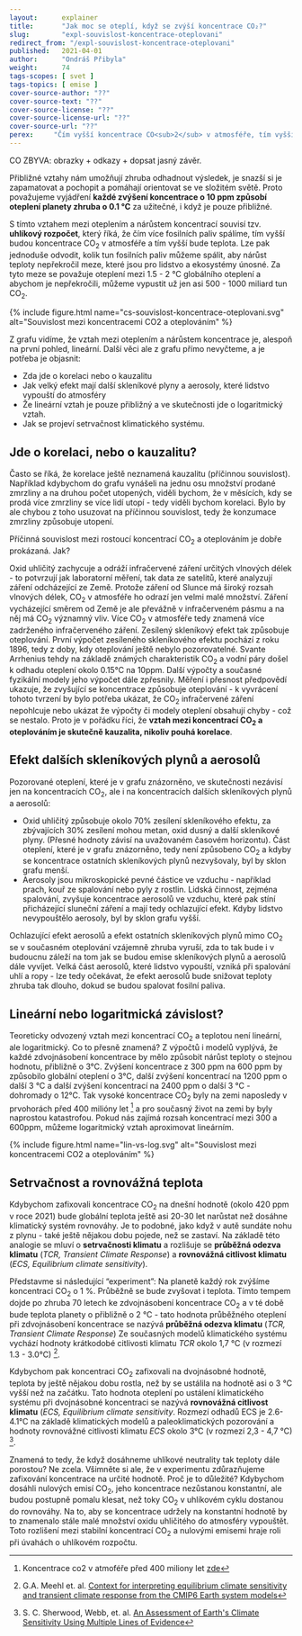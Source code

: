 ```yaml
---
layout:      explainer
title:       "Jak moc se oteplí, když se zvýší koncentrace CO₂?"
slug:        "expl-souvislost-koncentrace-oteplovani"
redirect_from: "/expl-souvislost-koncentrace-oteplovani"
published:   2021-04-01
author:      "Ondráš Přibyla"
weight:      74
tags-scopes: [ svet ]
tags-topics: [ emise ]
cover-source-author: "??"
cover-source-text: "??"
cover-source-license: "??"
cover-source-license-url: "??"
cover-source-url: "??"
perex:     "Čím vyšší koncentrace CO<sub>2</sub> v atmosféře, tím vyšší teplota planety. Zvýšení koncentrace o 10 ppm způsobí oteplení planety asi o 0.1°C. Tento přibližný vztah je užitečný k mnoha úvahám a odhadům budoucího vývoje, nicméně jde pouze o aproximaci. V tomto textu se zaměříme na jasnější pochopení v čem je vztah pouze přibližný a jakou roli hrají další skleníkové plyny nebo setrvačnost klimatu."
---
```


CO ZBYVA: obrazky + odkazy + dopsat jasný závěr.

Přibližné vztahy nám umožňují zhruba odhadnout výsledek, je snazší si je zapamatovat a pochopit a pomáhají orientovat se ve složitém světě. Proto považujeme vyjádření  **každé zvýšení koncentrace o 10 ppm způsobí oteplení planety zhruba o 0.1 °C** za užitečné, i když je pouze přibližné. 

S tímto vztahem mezi oteplením a nárůstem koncentrací souvisí tzv. **uhlíkový rozpočet**, který říká, že čím více fosilních paliv spálíme, tím vyšší budou koncentrace CO<sub>2</sub> v atmosféře a tím vyšší bude teplota. Lze pak jednoduše odvodit, kolik tun fosilních paliv můžeme spálit, aby nárůst teploty nepřekročil meze, které jsou pro lidstvo a ekosystémy únosné. Za tyto meze se považuje oteplení mezi 1.5 - 2 °C globálního oteplení a abychom je nepřekročili, můžeme vypustit už jen asi 500 - 1000 miliard tun CO<sub>2</sub>.

{% include figure.html
    name="cs-souvislost-koncentrace-oteplovani.svg"
    alt="Souvislost mezi koncentracemi CO2 a oteplováním"
%}

Z grafu vidíme, že vztah mezi oteplením a nárůstem koncentrace je, alespoň na první pohled, lineární. Další věci ale z grafu přímo nevyčteme, a je potřeba je objasnit:

* Zda jde o korelaci nebo o kauzalitu
* Jak velký efekt mají další skleníkové plyny a aerosoly, které lidstvo vypouští do atmosféry
* Že lineární vztah je pouze přibližný a ve skutečnosti jde o logaritmický vztah. 
* Jak se projeví setrvačnost klimatického systému.

## Jde o korelaci, nebo o kauzalitu?

Často se říká, že korelace ještě neznamená kauzalitu (příčinnou souvislost). Například kdybychom do grafu vynášeli na jednu osu množství prodané zmrzliny a na druhou počet utopených, viděli bychom, že v měsících, kdy se prodá více zmrzliny se více lidí utopí - tedy viděli bychom korelaci. Bylo by ale chybou z toho usuzovat na příčinnou souvislost, tedy že konzumace zmrzliny způsobuje utopení. 

Příčinná souvislost mezi rostoucí koncentrací CO<sub>2</sub> a oteplováním je dobře prokázaná. Jak?

Oxid uhličitý zachycuje a odráží infračervené záření určitých vlnových délek - to potvrzují jak laboratorní měření, tak data ze satelitů, které analyzují záření odcházející ze Země. Protože záření od Slunce má široký rozsah vlnových délek, CO<sub>2</sub> v atmosféře ho odrazí jen velmi malé množství. Záření vycházející směrem od Země je ale převážně v infračerveném pásmu a na něj má CO<sub>2</sub> významný vliv. Více CO<sub>2</sub> v atmosféře tedy znamená více zadrženého infračerveného záření. Zesílený skleníkový efekt tak způsobuje oteplování. První výpočet zesíleného skleníkového efektu pochází z roku 1896, tedy z doby, kdy oteplování ještě nebylo pozorovatelné. Svante Arrhenius tehdy na základě známých charakteristik CO<sub>2</sub> a vodní páry došel k odhadu oteplení okolo 0.15°C na 10ppm. Další výpočty a současné fyzikální modely jeho výpočet dále zpřesnily. Měření i přesnost předpovědí ukazuje, že zvyšující se koncentrace způsobuje oteplování - k vyvrácení tohoto tvrzení by bylo potřeba ukázat, že CO<sub>2</sub> infračervené záření nepohlcuje nebo ukázat že výpočty či modely oteplení obsahují chyby - což se nestalo. Proto je v pořádku říci, že **vztah mezi koncentrací CO<sub>2</sub> a oteplováním je skutečně kauzalita, nikoliv pouhá korelace**.  

## Efekt dalších skleníkových plynů a aerosolů

Pozorované oteplení, které je v grafu znázorněno, ve skutečnosti nezávisí jen na koncentracích CO<sub>2</sub>, ale i na koncentracích dalších skleníkových plynů a aerosolů:

* Oxid uhličitý způsobuje okolo 70% zesílení skleníkového efektu, za zbývajících 30% zesílení mohou metan, oxid dusný a další skleníkové plyny. (Přesné hodnoty závisí na uvažovaném časovém horizontu). Část oteplení, které je v grafu znázorněno, tedy není způsobeno CO<sub>2</sub> a kdyby se koncentrace ostatních skleníkových plynů nezvyšovaly, byl by sklon grafu menší. 
* Aerosoly jsou mikroskopické pevné částice ve vzduchu - například prach, kouř ze spalování nebo pyly z rostlin. Lidská činnost, zejména spalování, zvyšuje koncentrace aerosolů ve vzduchu, které pak stíní přicházející sluneční záření a mají tedy ochlazující efekt. Kdyby lidstvo nevypouštělo aerosoly, byl by sklon grafu vyšší.  

Ochlazující efekt aerosolů a efekt ostatních skleníkových plynů mimo CO<sub>2</sub> se v současném oteplování vzájemně zhruba vyruší, zda to tak bude i v budoucnu záleží na tom jak se budou emise skleníkových plynů a aerosolů dále vyvíjet. Velká část aerosolů, které lidstvo vypouští, vzniká při spalování uhlí a ropy - lze tedy očekávat, že efekt aerosolů bude snižovat teploty zhruba tak dlouho, dokud se budou spalovat fosilní paliva. 

## Lineární nebo logaritmická závislost?

Teoreticky odvozený vztah mezi koncentrací CO<sub>2</sub> a teplotou není lineární, ale logaritmický. Co to přesně znamená? Z výpočtů i modelů vyplývá, že každé zdvojnásobení koncentrace by mělo způsobit nárůst teploty o stejnou hodnotu, přibližně o 3°C. Zvýšení koncentrace z 300 ppm na 600 ppm by způsobilo globální oteplení o 3°C, další zvýšení koncentrací na 1200 ppm o další 3 °C a další zvýšení koncentrací na 2400 ppm o další 3 °C - dohromady o 12°C. Tak vysoké koncentrace CO<sub>2</sub> byly na zemi naposledy v prvohorách před 400 milióny let [^60] a pro současný život na zemi by byly naprostou katastrofou. Pokud nás zajímá rozsah koncentrací mezi 300 a 600ppm, můžeme logaritmický vztah aproximovat lineárním.

{% include figure.html
    name="lin-vs-log.svg"
    alt="Souvislost mezi koncentracemi CO2 a oteplováním"
%}

## Setrvačnost a rovnovážná teplota

Kdybychom zafixovali koncentrace CO<sub>2</sub> na dnešní hodnotě (okolo 420 ppm v roce 2021) bude globální teplota ještě asi 20-30 let narůstat než dosáhne klimatický systém rovnováhy. Je to podobné, jako když v autě sundáte nohu z plynu - také ještě nějakou dobu pojede, než se zastaví. Na základě této analogie se mluví o **setrvačnosti klimatu** a rozlišuje se **průběžná odezva klimatu** (*TCR, Transient Climate Response*) a **rovnovážná citlivost klimatu** (*ECS, Equilibrium climate sensitivity*). 

Představme si následující “experiment”: Na planetě každý rok zvýšíme koncentraci CO<sub>2</sub> o 1 %. Průběžně se bude zvyšovat i teplota. Tímto tempem dojde po zhruba 70 letech ke zdvojnásobení koncentrace CO<sub>2</sub> a v té době bude teplota planety o přibližně o 2 °C - tato hodnota průběžného oteplení při zdvojnásobení koncentrace se nazývá **průběžná odezva klimatu** (*TCR, Transient Climate Response*) Ze současných modelů klimatického systému vychází hodnoty krátkodobé citlivosti klimatu *TCR* okolo 1,7 °C (v rozmezí 1.3 - 3.0°C) [^67].

Kdybychom pak koncentraci CO<sub>2</sub> zafixovali na dvojnásobné hodnotě, teplota by ještě nějakou dobu rostla, než by se ustálila na hodnotě asi o 3 °C vyšší než na začátku. Tato hodnota oteplení po ustálení klimatického systému při dvojnásobné koncentraci se nazývá **rovnovážná citlivost klimatu** (*ECS, Equilibrium climate sensitivity*. Rozmezí odhadů ECS je 2.6-4.1°C na základě klimatických modelů a paleoklimatických pozorování  a hodnoty rovnovážné citlivosti klimatu *ECS* okolo 3°C (v rozmezí 2,3 - 4,7 °C) [^68].   

    

Znamená to tedy, že když dosáhneme uhlíkové neutrality tak teploty dále porostou? Ne zcela. Všimněte si ale, že v experimentu zdůrazňujeme zafixování koncentrace na určité hodnotě. Proč je to důležité? Kdybychom dosáhli nulových emisí CO<sub>2</sub>, jeho koncentrace nezůstanou konstantní, ale budou postupně pomalu klesat, než toky CO<sub>2</sub> v uhlíkovém cyklu dostanou do rovnováhy. Na to, aby se koncentrace udržely na konstantní hodnotě by to znamenalo stále malé množství oxidu uhličitého do atmosféry vypouštět. Toto rozlišení mezi stabilní koncentrací CO<sub>2</sub> a nulovými emisemi hraje roli při úvahách o uhlíkovém rozpočtu.

[^60]: Koncentrace co2 v atmoféře před 400 miliony let [zde](https://earth.org/data_visualization/a-brief-history-of-co2/)

[^67]: G.A. Meehl et. al. [Context for interpreting equilibrium climate sensitivity and transient climate response from the CMIP6 Earth system models](https://advances.sciencemag.org/content/6/26/eaba1981)

[^68]: S. C. Sherwood, Webb, et. al. [An Assessment of Earth's Climate Sensitivity Using Multiple Lines of Evidence](https://agupubs.onlinelibrary.wiley.com/doi/10.1029/2019RG000678)
